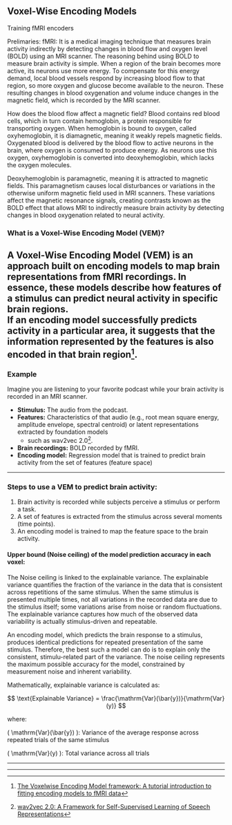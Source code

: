 ## Voxel-Wise Encoding Models  
Training fMRI encoders  

Prelimaries:
fMRI: It is a medical imaging technique that measures brain activity indirectly by detecting changes in blood flow and oxygen level (BOLD) using an MRI scanner. 
The reasoning behind using BOLD to measure brain activity is simple. When a region of the brain becomes more active, its neurons use more energy. To compensate for this energy demand,
local blood vessels respond by increasing blood flow to that region, so more oxygen and glucose become available to the neuron. These resulting changes in blood oxygenation and volume induce
changes in the magnetic field,  which is recorded by the MRI scanner. 

How does the blood flow affect a magnetic field? 
Blood contains red blood cells, which in turn contain hemoglobin, a protein responsible for transporting oxygen. When hemoglobin is bound to oxygen, called oxyhemoglobin, it is diamagnetic,
meaning it weakly repels magnetic fields. Oxygenated blood is delivered by the blood flow to active neurons in the brain, where oxygen is consumed to produce energy. As neurons use this oxygen,
oxyhemoglobin is converted into deoxyhemoglobin, which lacks the oxygen molecules. 

Deoxyhemoglobin is paramagnetic, meaning it is attracted to magnetic fields. This paramagnetism causes local disturbances or variations in the otherwise uniform magnetic field used in MRI scanners.
These variations affect the magnetic resonance signals, creating contrasts known as the BOLD effect that allows MRI to indirectly measure brain activity by detecting changes in blood oxygenation
related to neural activity.

### What is a Voxel-Wise Encoding Model (VEM)?  
A Voxel-Wise Encoding Model (VEM) is an approach built on encoding models to map brain representations from fMRI recordings. In essence, these models describe how features of a stimulus 
can predict neural activity in specific brain regions.  
If an encoding model successfully predicts activity in a particular area, it suggests that the information represented by the features is also encoded in that brain region[^1].  
---
### Example  
Imagine you are listening to your favorite podcast while your brain activity is recorded in an MRI scanner.  

- **Stimulus:** The audio from the podcast.  
- **Features:** Characteristics of that audio (e.g., root mean square energy, amplitude envelope, spectral centroid) or latent representations extracted by foundation models
  + such as wav2vec 2.0[^2].
- **Brain recordings:** BOLD recorded by fMRI.   
- **Encoding model:** Regression model that is trained to predict brain activity from the set of features (feature space)
---
### Steps to use a VEM to predict brain activity:
1. Brain activity is recorded while subjects perceive a stimulus or perform a task.
2. A set of features is extracted from  the stimulus across several moments (time points).
3. An encoding model is trained to map the feature space to the brain activity.

#### Upper bound (Noise ceiling) of the model prediction accuracy in each voxel:

The Noise ceiling is linked to the explainable variance. The explainable variance quantifies the fraction of the variance in the data that is consistent 
across repetitions of the same stimulus. When the same stimulus is presented multiple times, not all variations in the recorded data are due to the stimulus
itself; some variations arise from noise or random fluctuations. The explainable variance captures how much of the observed data variability is actually stimulus-driven and 
repeatable. 

An encoding model, which predicts the brain response to a stimulus, produces identical predictions for repeated presentation of the same stimulus. Therefore,  the best such a model
can do is to explain only the consistent, stimulu-related part of the variance. The noise ceiling represents the maximum possible accuracy for the model, constrained by measurement
noise and inherent variability.

Mathematically, explainable variance is calculated as:

$$
\text{Explainable Variance} = \frac{\mathrm{Var}(\bar{y})}{\mathrm{Var}(y)}
$$

where: 

\( \mathrm{Var}(\bar{y}) \): Variance of the average response across repeated trials of the same stimulus  

\( \mathrm{Var}(y) \): Total variance across all trials

---



    
---














[^1]: [The Voxelwise Encoding Model framework: A tutorial introduction to fitting encoding models to fMRI data](https://doi.org/10.1162/imag_a_00575)
[^2]: [wav2vec 2.0: A Framework for Self-Supervised Learning of Speech Representations](https://doi.org/10.48550/arXiv.2006.11477)
